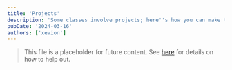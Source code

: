 ```yaml
---
title: 'Projects'
description: 'Some classes involve projects; here''s how you can make them work for you'
pubDate: '2024-03-16'
authors: ['xevion']
---
```


> This file is a placeholder for future content. See [here](/contributing) for details on how to help out.